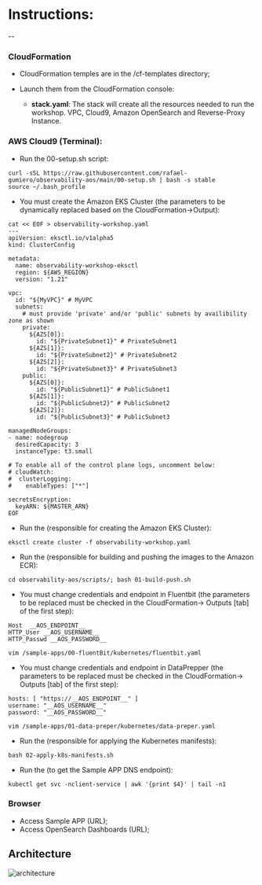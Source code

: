 # Instructions:
--
### CloudFormation
- CloudFormation temples are in the /cf-templates directory;
- Launch them from the CloudFormation console:

  - **stack.yaml**: The stack will create all the resources needed to run the workshop. VPC, Cloud9, Amazon OpenSearch and Reverse-Proxy Instance.

### AWS Cloud9 (Terminal):
  - Run the 00-setup.sh script:

 ```
 curl -sSL https://raw.githubusercontent.com/rafael-gumiero/observability-aos/main/00-setup.sh | bash -s stable
 source ~/.bash_profile
 ```
 
 
  - You must create the Amazon EKS Cluster (the parameters to be dynamically replaced based on the CloudFormation->Output):
```
cat << EOF > observability-workshop.yaml
--- 
apiVersion: eksctl.io/v1alpha5
kind: ClusterConfig

metadata:
  name: observability-workshop-eksctl
  region: ${AWS_REGION}
  version: "1.21"

vpc:
  id: "${MyVPC}" # MyVPC
  subnets:
    # must provide 'private' and/or 'public' subnets by availibility zone as shown
    private:
      ${AZS[0]}:
        id: "${PrivateSubnet1}" # PrivateSubnet1
      ${AZS[1]}:
        id: "${PrivateSubnet2}" # PrivateSubnet2
      ${AZS[2]}:
        id: "${PrivateSubnet3}" # PrivateSubnet3
    public:
      ${AZS[0]}:
        id: "${PublicSubnet1}" # PublicSubnet1
      ${AZS[1]}:
        id: "${PublicSubnet2}" # PublicSubnet2
      ${AZS[2]}:
        id: "${PublicSubnet3}" # PublicSubnet3

managedNodeGroups:
- name: nodegroup
  desiredCapacity: 3
  instanceType: t3.small

# To enable all of the control plane logs, uncomment below:
# cloudWatch:
#  clusterLogging:
#    enableTypes: ["*"]

secretsEncryption:
  keyARN: ${MASTER_ARN}
EOF
```
  - Run the (responsible for creating the Amazon EKS Cluster):
   
 ```eksctl create cluster -f observability-workshop.yaml```
 
  - Run the (responsible for building and pushing the images to the Amazon ECR): 
 
 ```cd observability-aos/scripts/; bash 01-build-push.sh```
 
  - You must change credentials and endpoint in Fluentbit (the parameters to be replaced must be checked in the CloudFormation-> Outputs [tab] of the first step):
  
  ```
  Host  __AOS_ENDPOINT__
  HTTP_User __AOS_USERNAME__
  HTTP_Passwd __AOS_PASSWORD__

  vim /sample-apps/00-fluentBit/kubernetes/fluentbit.yaml
  ```
  
  - You must change credentials and endpoint in DataPrepper (the parameters to be replaced must be checked in the CloudFormation-> Outputs [tab] of the first step):
  
  ```
  hosts: [ "https://__AOS_ENDPOINT__" ]
  username: "__AOS_USERNAME__"
  password: "__AOS_PASSWORD__"
            
  vim /sample-apps/01-data-preper/kubernetes/data-preper.yaml
  ```
  
  - Run the (responsible for applying the Kubernetes manifests):
  
  ```bash 02-apply-k8s-manifests.sh```
  
  - Run the (to get the Sample APP DNS endpoint):
  
  ```kubectl get svc -nclient-service | awk '{print $4}' | tail -n1```

### Browser
  - Access Sample APP (URL);
  - Access OpenSearch Dashboards (URL);

## Architecture
![architecture](/assets/arch.jpg)
